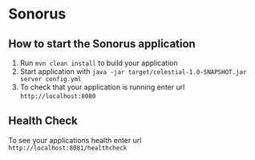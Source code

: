 # Sonorus

How to start the Sonorus application
---

1. Run `mvn clean install` to build your application
1. Start application with `java -jar target/celestial-1.0-SNAPSHOT.jar server config.yml`
1. To check that your application is running enter url `http://localhost:8080`

Health Check
---

To see your applications health enter url `http://localhost:8081/healthcheck`

